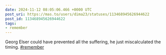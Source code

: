 ```yaml
---
date: 2024-11-12 08:05:06.466 +0000 UTC
post_uri: https://mas.to/users/dima23/statuses/113468945626944622
post_id: 113468945626944622
tags:
- remember
---
```

Georg Elser could have prevented all the suffering, he just miscalculated the timing. [#remember](https://mas.to/tags/remember)


